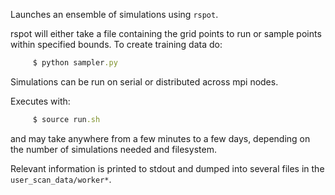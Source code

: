Launches an ensemble of simulations using ```rspot```.

rspot will either take a file containing the grid points to run or sample points within specified bounds.
To create training data do:
```ruby 
     $ python sampler.py
  ```  
Simulations can be run on serial or distributed across mpi nodes.

Executes with:
```ruby 
     $ source run.sh
  ```   
and may take anywhere from a few minutes to a few days, depending on the number of simulations needed and filesystem.

Relevant information is printed to stdout and dumped into several files in the ```user_scan_data/worker*```.
